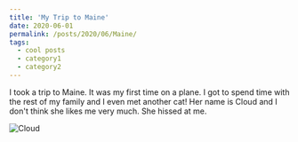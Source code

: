 ```yaml
---
title: 'My Trip to Maine'
date: 2020-06-01
permalink: /posts/2020/06/Maine/
tags:
  - cool posts
  - category1
  - category2
---
```


I took a trip to Maine. It was my first time on a plane. I got to spend time with the rest of my family and I even met another cat! Her name is Cloud and I don't think she likes me very much. She hissed at me.

![Cloud](cloud.jpg)
